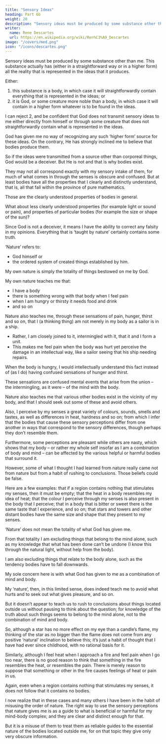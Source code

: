 ```yaml
---
title: "Sensory Ideas"
heading: Part 6b
weight: 20
description: "Sensory ideas must be produced by some substance other than me. This substance actually has (either in a straightforward way or in a higher form) all the reality that is represented in the ideas that it produces."
writer:
  name: Rene Descartes
  url: https://en.wikipedia.org/wiki/Ren%C3%A9_Descartes
image: "/covers/med.png"
icon: "/icons/descartes.png"
---
```




Sensory ideas must be produced by some substance other than me. This substance actually has (either in a straightforward way or in a higher form) all the reality that is represented in the ideas that it produces.

Either:

1. this substance is a body, in which case it will straightforwardly contain everything that is represented in the ideas; or 
2. it is God, or some creature more noble than a body, in which case it will contain in a higher form whatever is to be found in the ideas.

I can reject 2, and be confident that God does not transmit sensory ideas to me either directly from himself or through some creature that does not straightforwardly contain what is represented in the ideas. 

God has given me no way of recognizing any such ‘higher form’ source for these ideas. On the contrary, He has strongly inclined me to believe that bodies produce them. 

So if the ideas were transmitted from a source other than corporeal things, God would be a deceiver. But He is not and that is why bodies exist. 

They may not all correspond exactly with my sensory intake of them, for much of what comes in through the senses is obscure and confused. But at least bodies have all the properties that I clearly and distinctly understand, that is, all that fall within the province of pure mathematics.

Those are the clearly understood properties of bodies in general. 

What about less clearly understood properties (for example light or sound or pain), and properties of particular bodies (for example the size or shape of the sun)? 

<!-- Although there is much doubt and uncertainty about them, I have a sure hope that I can reach the truth even in these matters.  -->

Since God is not a deceiver, it means I have the ability to correct any falsity in my opinions. Everything that is ‘taught by nature’ certainly contains some truth. 

‘Nature’ refers to:
- God himself or
- the ordered system of created things established by him. 

My own nature is simply the totality of things bestowed on me by God.

My own nature teaches me that:
- I have a body
- there is something wrong with that body when I feel pain
- when I am hungry or thirsty it needs food and drink
- and so on

<!-- So I shouldn’t doubt that there is some truth in this. -->

Nature also teaches me, through these sensations of pain, hunger, thirst and so on, that I (a thinking thing) am not merely in my body as a sailor is in a ship. 
- Rather, I am closely joined to it,  intermingled with it, that it and I form a unit. 
- This makes me feel pain when the body was hurt yet perceive the damage in an intellectual way, like a sailor seeing that his ship needing repairs. 

When the body is hungry, I would intellectually understand this fact instead of (as I do) having confused sensations of hunger and thirst. 

These sensations are confused mental events that arise from the union – the intermingling, as it were – of the mind with the body.

Nature also teaches me that various other bodies exist in the vicinity of my body, and that I should seek out some of these and avoid others. 

Also, I perceive by my senses a great variety of colours, sounds, smells and tastes, as well as differences in heat, hardness and so on; from which I infer that the bodies that cause these sensory perceptions differ from one another in ways that correspond to the sensory differences, though perhaps they don’t resemble them. 

Furthermore, some perceptions are pleasant while others are nasty, which shows that my body – or rather my whole self insofar as I am a combination of body and mind – can be affected by the various helpful or harmful bodies that surround it.

However, some of what I thought I had learned from nature really came not from nature but from a habit of rushing to conclusions. Those beliefs could be false. 

Here are a few examples: that if a region contains nothing that stimulates my senses, then it must be empty; that the heat in a body resembles my idea of heat; that the colour I perceive through my senses is also present in the body that I perceive; that in a body that is bitter or sweet there is the same taste that I experience, and so on; that stars and towers and other distant bodies have the same size and shape that they present to my senses.

<!-- To think clearly about this matter, I need to define exactly what I mean when I say that ‘nature teaches me’ something. I am not at this point taking  -->

‘Nature’ does not mean the totality of what God has given me. 

From that totality I am excluding things that belong to the mind alone, such as my knowledge that what has been done can’t be undone (I know this through the natural light, without help from the body). 

I am also excluding things that relate to the body alone, such as the tendency bodies have to fall downwards. 

My sole concern here is with what God has given to me as a combination of mind and body.

My ‘nature’, then, in this limited sense, does indeed teach me to avoid what hurts and to seek out what gives pleasure, and so on. 

But it doesn’t appear to teach us to rush to conclusions about things located outside us without pausing to think about the question; for knowledge of the truth about such things seems to belong to the mind alone, not to the combination of mind and body. 

So, although a star has no more effect on my eye than a candle’s flame, my thinking of the star as no bigger than the flame does not come from any positive ‘natural’ inclination to believe this; it’s just a habit of thought that I have had ever since childhood, with no rational basis for it. 

Similarly, although I feel heat when I approach a fire and feel pain when I go too near, there is no good reason to think that something in the fire resembles the heat, or resembles the pain. There is merely reason to suppose that something or other in the fire causes feelings of heat or pain in us. 

Again, even when a region contains nothing that stimulates my senses, it does not follow that it contains no bodies.

I now realize that in these cases and many others I have been in the habit of misusing the order of nature. The right way to use the sensory perceptions that nature gives me is as a guide to what is beneficial or harmful for my mind-body complex; and they are clear and distinct enough for that. 

But it is a misuse of them to treat them as reliable guides to the essential nature of the bodies located outside me, for on that topic they give only very obscure information.

